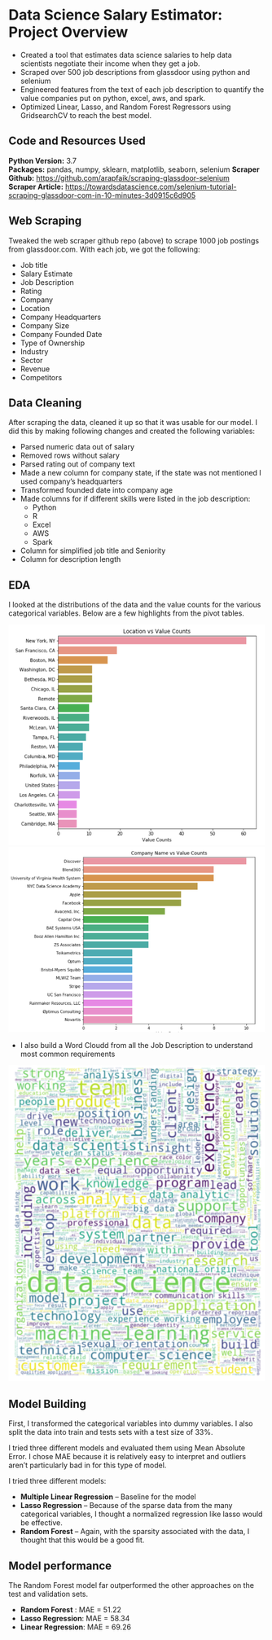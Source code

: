 # Data Science Salary Estimator: Project Overview 
* Created a tool that estimates data science salaries to help data scientists negotiate their income when they get a job.
* Scraped over 500 job descriptions from glassdoor using python and selenium
* Engineered features from the text of each job description to quantify the value companies put on python, excel, aws, and spark. 
* Optimized Linear, Lasso, and Random Forest Regressors using GridsearchCV to reach the best model. 

## Code and Resources Used 
**Python Version:** 3.7  
**Packages:** pandas, numpy, sklearn, matplotlib, seaborn, selenium 
**Scraper Github:** https://github.com/arapfaik/scraping-glassdoor-selenium  
**Scraper Article:** https://towardsdatascience.com/selenium-tutorial-scraping-glassdoor-com-in-10-minutes-3d0915c6d905  

## Web Scraping
Tweaked the web scraper github repo (above) to scrape 1000 job postings from glassdoor.com. With each job, we got the following:
*	Job title
*	Salary Estimate
*	Job Description
*	Rating
*	Company 
*	Location
*	Company Headquarters 
*	Company Size
*	Company Founded Date
*	Type of Ownership 
*	Industry
*	Sector
*	Revenue
*	Competitors 

## Data Cleaning
After scraping the data, cleaned it up so that it was usable for our model. I did this by making following changes and created the following variables:

*	Parsed numeric data out of salary 
*	Removed rows without salary 
*	Parsed rating out of company text 
*	Made a new column for company state, if the state was not mentioned I used company’s headquarters
*	Transformed founded date into company age 
*	Made columns for if different skills were listed in the job description:
    * Python  
    * R  
    * Excel  
    * AWS  
    * Spark 
*	Column for simplified job title and Seniority 
*	Column for description length 

## EDA
I looked at the distributions of the data and the value counts for the various categorical variables. Below are a few highlights from the pivot tables. 

![alt text](https://github.com/sid123github/DS_Salary_Predictor/blob/master/EDA_Images/Jobs_by_Location.PNG "Job Opportunities by State")
![alt text](https://github.com/sid123github/DS_Salary_Predictor/blob/master/EDA_Images/top_Companies.PNG "Top Hiring Companies")

* I also build a Word Cloudd from all the Job Description to understand most common requirements

![alt text](https://github.com/sid123github/DS_Salary_Predictor/blob/master/EDA_Images/WordCloud_JobDescription.PNG "Word Cloud for Job Descriptions")

## Model Building 

First, I transformed the categorical variables into dummy variables. I also split the data into train and tests sets with a test size of 33%.   

I tried three different models and evaluated them using Mean Absolute Error. I chose MAE because it is relatively easy to interpret and outliers aren’t particularly bad in for this type of model.   

I tried three different models:
*	**Multiple Linear Regression** – Baseline for the model
*	**Lasso Regression** – Because of the sparse data from the many categorical variables, I thought a normalized regression like lasso would be effective.
*	**Random Forest** – Again, with the sparsity associated with the data, I thought that this would be a good fit. 

## Model performance
The Random Forest model far outperformed the other approaches on the test and validation sets. 
*	**Random Forest** : MAE = 51.22
*	**Lasso Regression**: MAE = 58.34
*	**Linear Regression**: MAE = 69.26
